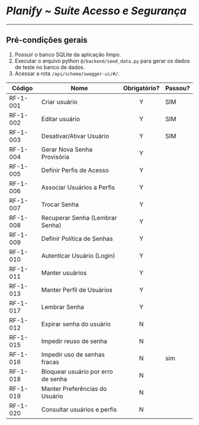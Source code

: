 # *Planify ~ Suíte Acesso e Segurança*
---
## Pré-condições gerais
1. Possuir o banco SQLite da aplicação limpo.
2. Executar o arquivo python `@/backend/seed_data.py` para gerar os dados de teste no banco de dados.
3. Acessar a rota `/api/schema/swagger-ui/#/`.

| Código   | Nome                               | Obrigatório? | Passou? |
| -------- | ---------------------------------- | :----------: | ------- |
| RF-1-001 | Criar usuário                      |      Y       | SIM     |
| RF-1-002 | Editar usuário                     |      Y       | SIM     |
| RF-1-003 | Desativar/Ativar Usuário           |      Y       | SIM     |
| RF-1-004 | Gerar Nova Senha Provisória        |      Y       |         |
| RF-1-005 | Definir Perfis de Acesso           |      Y       |         |
| RF-1-006 | Associar Usuários a Perfis         |      Y       |         |
| RF-1-007 | Trocar Senha                       |      Y       |         |
| RF-1-008 | Recuperar Senha (Lembrar Senha)    |      Y       |         |
| RF-1-009 | Definir Política de Senhas         |      Y       |         |
| RF-1-010 | Autenticar Usuário (Login)         |      Y       |         |
| RF-1-011 | Manter usuários                    |      Y       |         |
| RF-1-013 | Manter Perfil de Usuários          |      Y       |         |
| RF-1-017 | Lembrar Senha                      |      Y       |         |
| RF-1-012 | Expirar senha do usuário           |      N       |         |
| RF-1-015 | Impedir reuso de senha             |      N       |         |
| RF-1-016 | Impedir uso de senhas fracas       |      N       | sim     |
| RF-1-018 | Bloquear usuário por erro de senha |      N       |         |
| RF-1-019 | Manter Preferências do Usuário     |      N       |         |
| RF-1-020 | Consultar usuários e perfis        |      N       |         |
